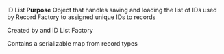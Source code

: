 ID List
**Purpose**
Object that handles saving and loading the list of IDs used by Record Factory to assigned unique IDs to records

Created by and ID List Factory

Contains a serializable map from record types 